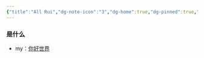 ```yaml
---
{"title":"All Rui","dg-note-icon":"3","dg-home":true,"dg-pinned":true,"dg-publish":true,"permalink":"/output/site/notes/home/","pinned":true,"tags":["gardenEntry","gardenEntry"],"dgPassFrontmatter":true,"noteIcon":"3"}
---
```




### 是什么

- my：[你好世界](../../my/你好世界.md)



